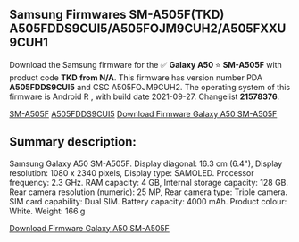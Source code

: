 <h2>Samsung Firmwares SM-A505F(TKD) A505FDDS9CUI5/A505FOJM9CUH2/A505FXXU9CUH1</h2>
Download the Samsung firmware for the ✅ <strong>Galaxy A50 </strong> ⭐ <strong>SM-A505F</strong> with product code <strong>TKD</strong> <strong> from N/A</strong>. This firmware has version number PDA <strong>A505FDDS9CUI5</strong> and CSC A505FOJM9CUH2. The operating system of this firmware is Android R , with build date 2021-09-27. Changelist <strong>21578376</strong>.


[SM-A505F](https://samfirm.shop/samsung/model/SM-A505F)
[A505FDDS9CUI5](https://samfirm.shop/samsung/pda/A505FDDS9CUI5)
[Download Firmware Galaxy A50 SM-A505F](https://samfirm.shop/samsung/firmware/460250)
<h2>Summary description:</h2>
<p>Samsung Galaxy A50 SM-A505F. Display diagonal: 16.3 cm (6.4"), Display resolution: 1080 x 2340 pixels, Display type: SAMOLED. Processor frequency: 2.3 GHz. RAM capacity: 4 GB, Internal storage capacity: 128 GB. Rear camera resolution (numeric): 25 MP, Rear camera type: Triple camera. SIM card capability: Dual SIM. Battery capacity: 4000 mAh. Product colour: White. Weight: 166 g</p>


[Download Firmware Galaxy A50 SM-A505F](https://samfirm.shop/samsung/firmware/460250)
